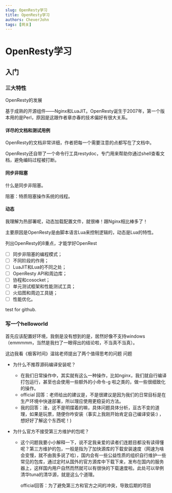 ```yaml
---
slug: OpenResty学习
title: OpenResty学习
authors: CheverJohn
tags: [网关]
---
```

# OpenResty学习

## 入门

### 三大特性

OpenResty的发展

基于成熟的开源组件——Nginx和LuaJIT。OpenResty诞生于2007年，第一个版本用的是Perl，原因是这跟作者章亦春的技术偏好有很大关系。

#### 详尽的文档和测试用例

OpenResty的文档非常详细，作者把每一个需要注意的点都写在了文档中。

OpenResty还自带了一个命令行工具restydoc，专门用来帮助你通过shell查看文档，避免编码过程被打断。

#### 同步非阻塞

什么是同步非阻塞。

阻塞：特质阻塞操作系统的线程。

#### 动态

我理解为热部署呢，动态加载配置文件，就很棒！跟Nginx相比棒多了！

主要原因是OpenResty是由脚本语言Lua来控制逻辑的，动态是Lua的特性。

列出OpenResty的8重点，才能学好OpenRest

- [ ] 同步非阻塞的编程模式；
- [ ] 不同阶段的作用；
- [ ] LuaJIT和Lua的不同之处；
- [ ] OpenResty API和周边库；
- [ ] 协程和cosocket；
- [ ] 单元测试框架和性能测试工具；
- [ ] 火焰图和周边工具链；
- [ ] 性能优化。

test for github.

### 写一个helloworld

首先应该配置好环境，我倒是没有想到的是，居然好像不支持windows（emmmmm，当然是我扫了一眼得出的结论啦，不当真不当真）。

这边我看《极客时间》温铭老师提出了两个值得思考的问题
问题

- 为什么不推荐源码编译安装呢？

  - 在我们日常操作中，其实就有这么一种操作，比如nginx，我们就自行编译打包运行，甚至也会使用一些额外的小命令-g 啦之类的，做一些很细致化的操作。
  - official 回答：老师给出的建议是，不是很建议是因为我们的日常目标是在生产环境中快速部署，所以理应使用更稳妥的方法。
  - 我的回答：淦，这不是明摆着的嘛，具体问题具体分析，亘古不变的道理，如果是玩票，随便你咋安装（事实上我刚开始肯定自己编译安装:) ，想好好了解这个东西呢！)

- 为什么官方不接受第三方维护的包呢？

  - 这个问题我要小小解释一下，说不定我亲爱的读者们连题目都没有读得懂呢？第三方维护的包，一般是指为了加快源库的下载安装速度（网速为啥会变慢，就不由我多说了哈），国内会有一些公益性质的组织自行维护一些常见的包库，通过定时从国外的官方源库中下载下来，发布在国内的服务器上，这样国内用户自然而然就可以有很快的下载速度啦。此处可以举例清华tuna的清华源，就是这么个道理。

    official回答：为了避免第三方和官方之间的冲突，导致后期的项目